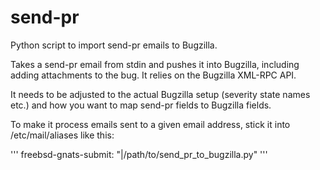 send-pr
=======

Python script to import send-pr emails to Bugzilla.

Takes a send-pr email from stdin and pushes it into Bugzilla, including adding attachments 
to the bug. It relies on the Bugzilla XML-RPC API.

It needs to be adjusted to the actual Bugzilla setup (severity state names etc.) and how 
you want to map send-pr fields to Bugzilla fields.

To make it process emails sent to a given email address, stick it into /etc/mail/aliases like this:

'''
freebsd-gnats-submit:   "|/path/to/send_pr_to_bugzilla.py"
'''